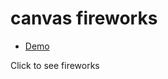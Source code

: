# canvas fireworks

- [Demo](https://masakifukunishi.github.io/canvas-fireworks)

Click to see fireworks
